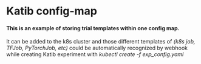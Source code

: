 # Katib config-map
#### This is an example of storing trial templates within one config map.
It can be added to the k8s cluster and those different templates of *(k8s job, TFJob, PyTorchJob, etc)* could be automatically recognized by webhook while creating Katib experiment with *kubectl create -f exp_config.yaml*
